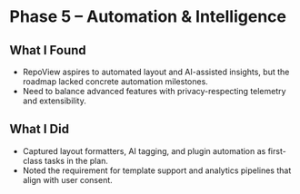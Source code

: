 # Phase 5 – Automation & Intelligence

## What I Found
- RepoView aspires to automated layout and AI-assisted insights, but the roadmap lacked concrete automation milestones.
- Need to balance advanced features with privacy-respecting telemetry and extensibility.

## What I Did
- Captured layout formatters, AI tagging, and plugin automation as first-class tasks in the plan.
- Noted the requirement for template support and analytics pipelines that align with user consent.
